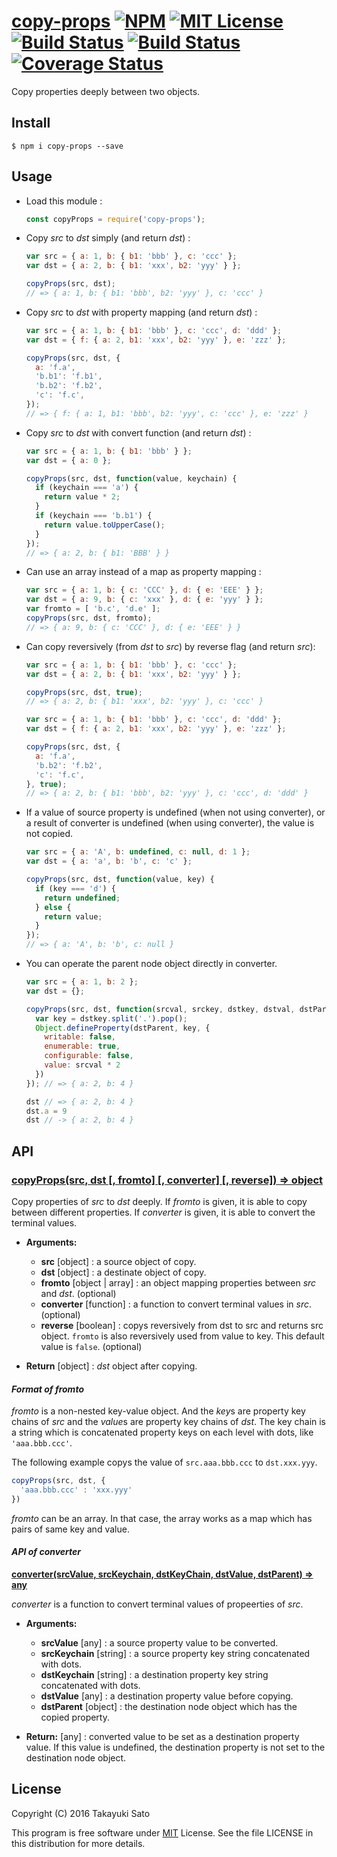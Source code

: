 [copy-props][repo-url] [![NPM][npm-img]][npm-url] [![MIT License][mit-img]][mit-url] [![Build Status][travis-img]][travis-url] [![Build Status][appveyor-img]][appveyor-url] [![Coverage Status][coverage-img]][coverage-url]
============

Copy properties deeply between two objects.

Install
-------

```
$ npm i copy-props --save
```

Usage
-----

* Load this module :

    ```js
    const copyProps = require('copy-props');
    ```

* Copy *src* to *dst* simply (and return *dst*) :

    ```js
    var src = { a: 1, b: { b1: 'bbb' }, c: 'ccc' };
    var dst = { a: 2, b: { b1: 'xxx', b2: 'yyy' } };

    copyProps(src, dst);
    // => { a: 1, b: { b1: 'bbb', b2: 'yyy' }, c: 'ccc' }
    ```

* Copy *src* to *dst* with property mapping (and return *dst*) :

    ```js
    var src = { a: 1, b: { b1: 'bbb' }, c: 'ccc', d: 'ddd' };
    var dst = { f: { a: 2, b1: 'xxx', b2: 'yyy' }, e: 'zzz' };

    copyProps(src, dst, {
      a: 'f.a',
      'b.b1': 'f.b1',
      'b.b2': 'f.b2',
      'c': 'f.c',
    });
    // => { f: { a: 1, b1: 'bbb', b2: 'yyy', c: 'ccc' }, e: 'zzz' }
    ```

* Copy *src* to *dst* with convert function (and return *dst*) :

    ```js
    var src = { a: 1, b: { b1: 'bbb' } };
    var dst = { a: 0 };

    copyProps(src, dst, function(value, keychain) {
      if (keychain === 'a') {
        return value * 2;
      }
      if (keychain === 'b.b1') {
        return value.toUpperCase();
      }
    });
    // => { a: 2, b: { b1: 'BBB' } }
    ```

* Can use an array instead of a map as property mapping :

    ```js
    var src = { a: 1, b: { c: 'CCC' }, d: { e: 'EEE' } };
    var dst = { a: 9, b: { c: 'xxx' }, d: { e: 'yyy' } };
    var fromto = [ 'b.c', 'd.e' ];
    copyProps(src, dst, fromto);
    // => { a: 9, b: { c: 'CCC' }, d: { e: 'EEE' } }
    ```

* Can copy reversively (from *dst* to *src*) by reverse flag (and return *src*):

    ```js
    var src = { a: 1, b: { b1: 'bbb' }, c: 'ccc' };
    var dst = { a: 2, b: { b1: 'xxx', b2: 'yyy' } };

    copyProps(src, dst, true);
    // => { a: 2, b: { b1: 'xxx', b2: 'yyy' }, c: 'ccc' }
    ```

    ```js
    var src = { a: 1, b: { b1: 'bbb' }, c: 'ccc', d: 'ddd' };
    var dst = { f: { a: 2, b1: 'xxx', b2: 'yyy' }, e: 'zzz' };

    copyProps(src, dst, {
      a: 'f.a',
      'b.b2': 'f.b2',
      'c': 'f.c',
    }, true);
    // => { a: 2, b: { b1: 'bbb', b2: 'yyy' }, c: 'ccc', d: 'ddd' }
    ```

* If a value of source property is undefined (when not using converter), or a result of converter is undefined (when using converter), the value is not copied.

    ```js
    var src = { a: 'A', b: undefined, c: null, d: 1 };
    var dst = { a: 'a', b: 'b', c: 'c' };

    copyProps(src, dst, function(value, key) {
      if (key === 'd') {
        return undefined;
      } else {
        return value;
      }
    });
    // => { a: 'A', b: 'b', c: null }
    ```

* You can operate the parent node object directly in converter.

    ```js
    var src = { a: 1, b: 2 };
    var dst = {};

    copyProps(src, dst, function(srcval, srckey, dstkey, dstval, dstParent) {
      var key = dstkey.split('.').pop();
      Object.defineProperty(dstParent, key, {
        writable: false,
        enumerable: true,
        configurable: false,
        value: srcval * 2
      })
    }); // => { a: 2, b: 4 }

    dst // => { a: 2, b: 4 }
    dst.a = 9
    dst // -> { a: 2, b: 4 }
    ```

API
---

### <u>copyProps(src, dst [, fromto] [, converter] [, reverse]) => object</u>

Copy properties of *src* to *dst* deeply.
If *fromto* is given, it is able to copy between different properties.
If *converter* is given, it is able to convert the terminal values.

* **Arguments:**

    * **src** [object] : a source object of copy.
    * **dst** [object] : a destinate object of copy.
    * **fromto** [object | array] : an object mapping properties between *src* and *dst*. (optional)
    * **converter** [function] : a function to convert terminal values in *src*. (optional) 
    * **reverse** [boolean] : copys reversively from dst to src and returns src object. `fromto` is also reversively used from value to key. This default value is `false`. (optional)

* **Return** [object] : *dst* object after copying.

#### *Format of fromto*

*fromto* is a non-nested key-value object. And the *key*s are property key chains of *src* and the *value*s are property key chains of *dst*. 
The key chain is a string which is concatenated property keys on each level with dots, like `'aaa.bbb.ccc'`.

The following example copys the value of `src.aaa.bbb.ccc` to `dst.xxx.yyy`.

```js
copyProps(src, dst, {
  'aaa.bbb.ccc' : 'xxx.yyy'
})
```

*fromto* can be an array. In that case, the array works as a map which has pairs of same key and value.

#### *API of converter*

**<u>converter(srcValue, srcKeychain, dstKeyChain, dstValue, dstParent) => any</u>**

*converter* is a function to convert terminal values of propeerties of *src*.

* **Arguments:**

    * **srcValue** [any] : a source property value to be converted.
    * **srcKeychain** [string] : a source property key string concatenated with dots.
    * **dstKeychain** [string] : a destination property key string concatenated with dots.
    * **dstValue** [any] : a destination property value before copying.
    * **dstParent** [object] : the destination node object which has the copied property.

* **Return:** [any] : converted value to be set as a destination property value. If this value is undefined, the destination property is not set to the destination node object.

License
-------

Copyright (C) 2016 Takayuki Sato

This program is free software under [MIT][mit-url] License.
See the file LICENSE in this distribution for more details.

[repo-url]: https://github.com/sttk/copy-props/
[npm-img]: https://img.shields.io/badge/npm-v1.6.0-blue.svg
[npm-url]: https://www.npmjs.org/package/copy-props/
[mit-img]: https://img.shields.io/badge/license-MIT-green.svg
[mit-url]: https://opensource.org/licenses.MIT
[travis-img]: https://travis-ci.org/sttk/copy-props.svg?branch=master
[travis-url]: https://travis-ci.org/sttk/copy-props
[appveyor-img]: https://ci.appveyor.com/api/projects/status/github/sttk/copy-props?branch=master&svg=true
[appveyor-url]: https://ci.appveyor.com/project/sttk/copy-props
[coverage-img]: https://coveralls.io/repos/github/sttk/copy-props/badge.svg?branch=master
[coverage-url]: https://coveralls.io/github/sttk/copy-props?branch=master
